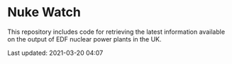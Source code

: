 # Nuke Watch

This repository includes code for retrieving the latest information available on the output of EDF nuclear power plants in the UK.

Last updated: 2021-03-20 04:07